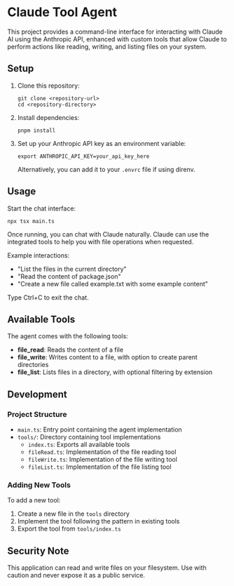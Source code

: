 # Claude Tool Agent

This project provides a command-line interface for interacting with Claude AI using the Anthropic API, enhanced with custom tools that allow Claude to perform actions like reading, writing, and listing files on your system.

## Setup

1. Clone this repository:

   ```
   git clone <repository-url>
   cd <repository-directory>
   ```

2. Install dependencies:

   ```
   pnpm install
   ```

3. Set up your Anthropic API key as an environment variable:

   ```
   export ANTHROPIC_API_KEY=your_api_key_here
   ```

   Alternatively, you can add it to your `.envrc` file if using direnv.

## Usage

Start the chat interface:

```
npx tsx main.ts
```

Once running, you can chat with Claude naturally. Claude can use the integrated tools to help you with file operations when requested.

Example interactions:

- "List the files in the current directory"
- "Read the content of package.json"
- "Create a new file called example.txt with some example content"

Type Ctrl+C to exit the chat.

## Available Tools

The agent comes with the following tools:

- **file_read**: Reads the content of a file
- **file_write**: Writes content to a file, with option to create parent directories
- **file_list**: Lists files in a directory, with optional filtering by extension

## Development

### Project Structure

- `main.ts`: Entry point containing the agent implementation
- `tools/`: Directory containing tool implementations
  - `index.ts`: Exports all available tools
  - `fileRead.ts`: Implementation of the file reading tool
  - `fileWrite.ts`: Implementation of the file writing tool
  - `fileList.ts`: Implementation of the file listing tool

### Adding New Tools

To add a new tool:

1. Create a new file in the `tools` directory
2. Implement the tool following the pattern in existing tools
3. Export the tool from `tools/index.ts`

## Security Note

This application can read and write files on your filesystem. Use with caution and never expose it as a public service.
